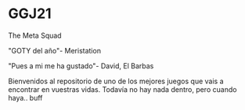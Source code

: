 # GGJ21
The Meta Squad

"GOTY del año"- Meristation

"Pues a mi me ha gustado"- David, El Barbas

Bienvenidos al repositorio de uno de los mejores juegos que vais a encontrar en vuestras vidas. Todavía no hay nada dentro, pero cuando haya.. buff

